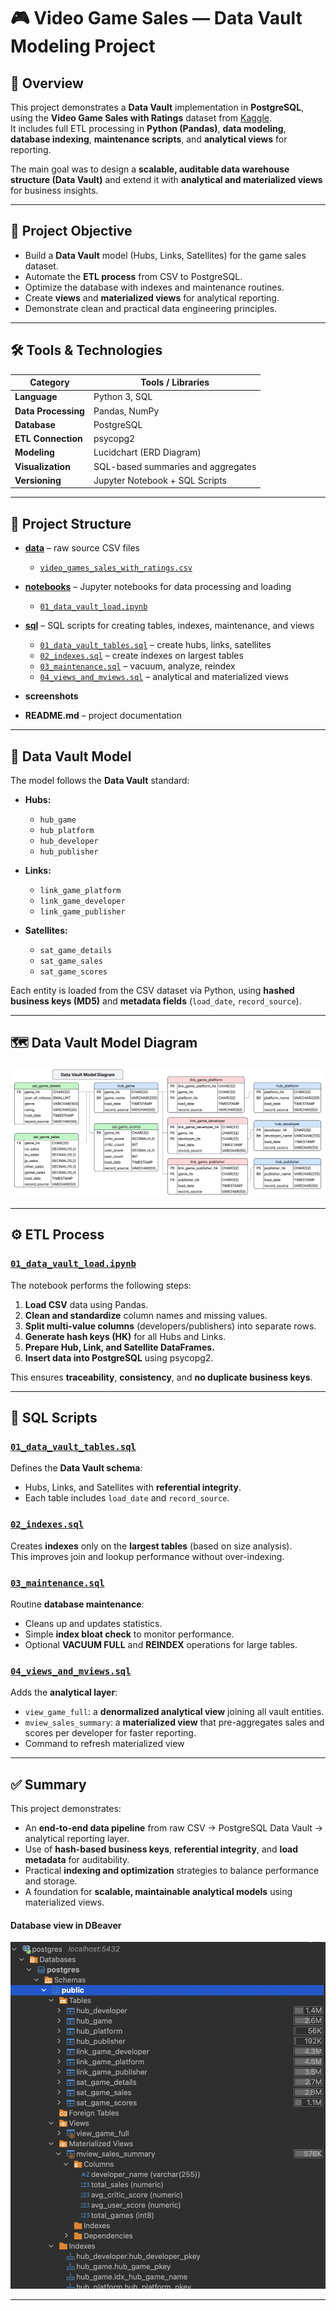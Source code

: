 # 🎮 Video Game Sales — Data Vault Modeling Project

## 📘 Overview
This project demonstrates a **Data Vault** implementation in **PostgreSQL**, using the **Video Game Sales with Ratings** dataset from [Kaggle](https://www.kaggle.com/datasets/rush4ratio/video-game-sales-with-ratings).  
It includes full ETL processing in **Python (Pandas)**, **data modeling**, **database indexing**, **maintenance scripts**, and **analytical views** for reporting.

The main goal was to design a **scalable, auditable data warehouse structure (Data Vault)** and extend it with **analytical and materialized views** for business insights.

---

## 🧭 Project Objective
- Build a **Data Vault** model (Hubs, Links, Satellites) for the game sales dataset.  
- Automate the **ETL process** from CSV to PostgreSQL.  
- Optimize the database with indexes and maintenance routines.  
- Create **views** and **materialized views** for analytical reporting.  
- Demonstrate clean and practical data engineering principles.

---

## 🛠️ Tools & Technologies
| Category | Tools / Libraries |
|-----------|------------------|
| **Language** | Python 3, SQL |
| **Data Processing** | Pandas, NumPy |
| **Database** | PostgreSQL |
| **ETL Connection** | psycopg2 |
| **Modeling** | Lucidchart (ERD Diagram) |
| **Visualization** | SQL-based summaries and aggregates |
| **Versioning** | Jupyter Notebook + SQL Scripts |

---

## 🧩 Project Structure

- [**data**](data/) – raw source CSV files  
  - [`video_games_sales_with_ratings.csv`](data/video_games_sales_with_ratings.csv)  

- [**notebooks**](notebooks/) – Jupyter notebooks for data processing and loading  
  - [`01_data_vault_load.ipynb`](notebooks/01_data_vault_load.ipynb)  

- [**sql**](sql/) – SQL scripts for creating tables, indexes, maintenance, and views  
  - [`01_data_vault_tables.sql`](sql/01_data_vault_tables.sql) – create hubs, links, satellites  
  - [`02_indexes.sql`](sql/02_indexes.sql) – create indexes on largest tables  
  - [`03_maintenance.sql`](sql/03_maintenance.sql) – vacuum, analyze, reindex  
  - [`04_views_and_mviews.sql`](sql/04_views_and_mviews.sql) – analytical and materialized views  

- **screenshots**

- **README.md** – project documentation

---

## 🧠 Data Vault Model

The model follows the **Data Vault** standard:

- **Hubs:**  
  - `hub_game`  
  - `hub_platform`  
  - `hub_developer`  
  - `hub_publisher`

- **Links:**  
  - `link_game_platform`  
  - `link_game_developer`  
  - `link_game_publisher`

- **Satellites:**  
  - `sat_game_details`  
  - `sat_game_sales`  
  - `sat_game_scores`

Each entity is loaded from the CSV dataset via Python, using **hashed business keys (MD5)** and **metadata fields** (`load_date`, `record_source`).

---

## 🗺️ Data Vault Model Diagram

![Data Vault Model Diagram](screenshots/data_vault_model.png)

---

## ⚙️ ETL Process
### [`01_data_vault_load.ipynb`](notebooks/01_data_vault_load.ipynb)  

The notebook performs the following steps:
1. **Load CSV** data using Pandas.  
2. **Clean and standardize** column names and missing values.  
3. **Split multi-value columns** (developers/publishers) into separate rows.  
4. **Generate hash keys (HK)** for all Hubs and Links.  
5. **Prepare Hub, Link, and Satellite DataFrames.**  
6. **Insert data into PostgreSQL** using psycopg2.  

This ensures **traceability**, **consistency**, and **no duplicate business keys**.

---

## 🧱 SQL Scripts

### [`01_data_vault_tables.sql`](sql/01_data_vault_tables.sql)
Defines the **Data Vault schema**:
- Hubs, Links, and Satellites with **referential integrity**.
- Each table includes `load_date` and `record_source`.

### [`02_indexes.sql`](sql/02_indexes.sql)
Creates **indexes** only on the **largest tables** (based on size analysis).  
This improves join and lookup performance without over-indexing.

### [`03_maintenance.sql`](sql/03_maintenance.sql)
Routine **database maintenance**:
- Cleans up and updates statistics.  
- Simple **index bloat check** to monitor performance.  
- Optional **VACUUM FULL** and **REINDEX** operations for large tables.

### [`04_views_and_mviews.sql`](sql/04_views_and_mviews.sql)
Adds the **analytical layer**:
- `view_game_full`: a **denormalized analytical view** joining all vault entities.  
- `mview_sales_summary`: a **materialized view** that pre-aggregates sales and scores per developer for faster reporting.  
- Command to refresh materialized view

---

## ✅ Summary

This project demonstrates:
- An **end-to-end data pipeline** from raw CSV → PostgreSQL Data Vault → analytical reporting layer.  
- Use of **hash-based business keys**, **referential integrity**, and **load metadata** for auditability.  
- Practical **indexing and optimization** strategies to balance performance and storage.  
- A foundation for **scalable, maintainable analytical models** using materialized views.

#### Database view in DBeaver

![Database View in DBeaver](screenshots/dbeaver_view.png)

---